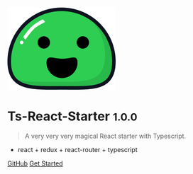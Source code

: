 ![logo](_media/icon.svg)

# Ts-React-Starter <small>1.0.0</small>

> A very very very magical React starter with Typescript.

- react + redux + react-router + typescript


[GitHub](https://git.coding.net/haokuer/my-vue-starter.git)
[Get Started](#vue-starter)
